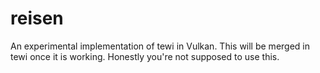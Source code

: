# reisen

An experimental implementation of tewi in Vulkan. This will be merged in tewi
once it is working.
Honestly you're not supposed to use this.
